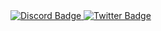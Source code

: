<!-- <h2 align="center"></h2>
  <div align="center">
<img src="https://media.giphy.com/media/mf1bN7i6Ktx16/giphy.gif" align="right" width="373.5px" height="208.5px">
  </div>
<p align="center"><a href="https://twitter.com/uug4na_" target="_blank"><img src="https://img.shields.io/badge/Discord-blue?style=for-the-badge&logo=discord&logoColor=white"/></a> <a href="https://discord.com/users/unagaldai#6195" target="_blank"><img src="https://img.shields.io/badge/Twitter-blue?style=for-the-badge&logo=twitter&logoColor=white"/></a></p>
</div> 
<p align="center"><3</p> -->
<div id="badges">
  <a href="https://discord.com/users/d0ppi0#6195">
    <img src="https://img.shields.io/badge/Discord-blue?style=for-the-badge&logo=discord&logoColor=white" alt="Discord Badge"/>
  </a>
  <a href="https://twitter.com/uug4na_">
    <img src="https://img.shields.io/badge/Twitter-blue?style=for-the-badge&logo=twitter&logoColor=white" alt="Twitter Badge"/>
  </a>
</div>

<!-- <img align="center" alt="Coding" width="850" src="https://media.giphy.com/media/mf1bN7i6Ktx16/giphy.gif"> -->
